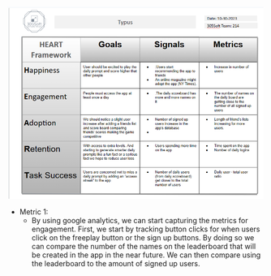 ![google HEART grid for Typus](https://github.com/parkerdonahue/TypUs/blob/27-METRICS/src/Screenshot%202023-10-30%20132816.png)

- Metric 1:
  - By using google analytics, we can start capturing the metrics for engagement. First, we start by tracking button clicks for when users click on the freeplay button or the sign up buttons. By doing so we can compare the number of the names on the leaderboard that will be created in the app in the near future. We can then compare using the leaderboard to the amount of signed up users.
